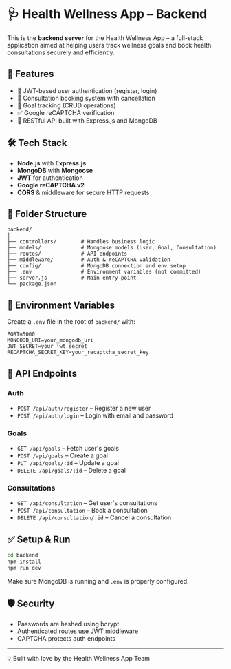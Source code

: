 # 🩺 Health Wellness App – Backend

This is the **backend server** for the Health Wellness App – a full-stack application aimed at helping users track wellness goals and book health consultations securely and efficiently.

## 🚀 Features

- 🔐 JWT-based user authentication (register, login)
- 📅 Consultation booking system with cancellation
- 🎯 Goal tracking (CRUD operations)
- ✅ Google reCAPTCHA verification
- 📡 RESTful API built with Express.js and MongoDB

## 🛠️ Tech Stack

- **Node.js** with **Express.js**
- **MongoDB** with **Mongoose**
- **JWT** for authentication
- **Google reCAPTCHA v2**
- **CORS** & middleware for secure HTTP requests

## 📂 Folder Structure

```
backend/
│
├── controllers/        # Handles business logic
├── models/             # Mongoose models (User, Goal, Consultation)
├── routes/             # API endpoints
├── middleware/         # Auth & reCAPTCHA validation
├── config/             # MongoDB connection and env setup
├── .env                # Environment variables (not committed)
├── server.js           # Main entry point
└── package.json
```

## 🔐 Environment Variables

Create a `.env` file in the root of `backend/` with:

```env
PORT=5000
MONGODB_URI=your_mongodb_uri
JWT_SECRET=your_jwt_secret
RECAPTCHA_SECRET_KEY=your_recaptcha_secret_key
```

## 📡 API Endpoints

### Auth
- `POST /api/auth/register` – Register a new user
- `POST /api/auth/login` – Login with email and password

### Goals
- `GET /api/goals` – Fetch user's goals
- `POST /api/goals` – Create a goal
- `PUT /api/goals/:id` – Update a goal
- `DELETE /api/goals/:id` – Delete a goal

### Consultations
- `GET /api/consultation` – Get user's consultations
- `POST /api/consultation` – Book a consultation
- `DELETE /api/consultation/:id` – Cancel a consultation

## ✅ Setup & Run

```bash
cd backend
npm install
npm run dev
```

Make sure MongoDB is running and `.env` is properly configured.

## 🛡️ Security

- Passwords are hashed using bcrypt
- Authenticated routes use JWT middleware
- CAPTCHA protects auth endpoints

---

💡 Built with love by the Health Wellness App Team